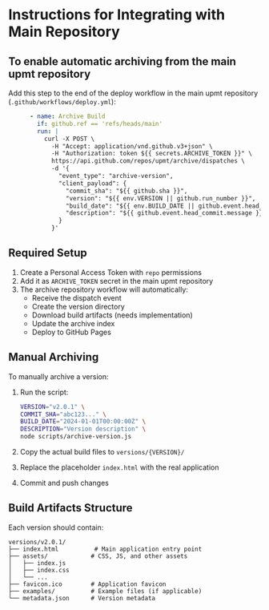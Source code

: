 # Instructions for Integrating with Main Repository

## To enable automatic archiving from the main upmt repository

Add this step to the end of the deploy workflow in the main upmt repository (`.github/workflows/deploy.yml`):

```yaml
      - name: Archive Build
        if: github.ref == 'refs/heads/main'
        run: |
          curl -X POST \
            -H "Accept: application/vnd.github.v3+json" \
            -H "Authorization: token ${{ secrets.ARCHIVE_TOKEN }}" \
            https://api.github.com/repos/upmt/archive/dispatches \
            -d '{
              "event_type": "archive-version",
              "client_payload": {
                "commit_sha": "${{ github.sha }}",
                "version": "${{ env.VERSION || github.run_number }}",
                "build_date": "${{ env.BUILD_DATE || github.event.head_commit.timestamp }}",
                "description": "${{ github.event.head_commit.message }}"
              }
            }'
```

## Required Setup

1. Create a Personal Access Token with `repo` permissions
2. Add it as `ARCHIVE_TOKEN` secret in the main upmt repository
3. The archive repository workflow will automatically:
   - Receive the dispatch event
   - Create the version directory
   - Download build artifacts (needs implementation)
   - Update the archive index
   - Deploy to GitHub Pages

## Manual Archiving

To manually archive a version:

1. Run the script:
   ```bash
   VERSION="v2.0.1" \
   COMMIT_SHA="abc123..." \
   BUILD_DATE="2024-01-01T00:00:00Z" \
   DESCRIPTION="Version description" \
   node scripts/archive-version.js
   ```

2. Copy the actual build files to `versions/{VERSION}/`
3. Replace the placeholder `index.html` with the real application
4. Commit and push changes

## Build Artifacts Structure

Each version should contain:
```
versions/v2.0.1/
├── index.html          # Main application entry point  
├── assets/            # CSS, JS, and other assets
│   ├── index.js
│   ├── index.css
│   └── ...
├── favicon.ico        # Application favicon
├── examples/          # Example files (if applicable)
└── metadata.json      # Version metadata
```